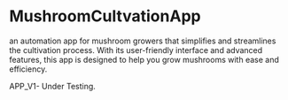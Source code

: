 # MushroomCultvationApp
an automation app for mushroom growers that simplifies and streamlines the cultivation process. With its user-friendly interface and advanced features, this app is designed to help you grow mushrooms with ease and efficiency.

APP_V1- Under Testing.
